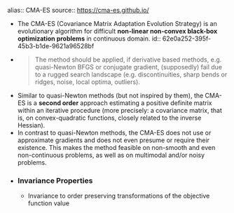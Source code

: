 alias:: CMA-ES
source:: https://cma-es.github.io/

- The CMA-ES (Covariance Matrix Adaptation Evolution Strategy) is an evolutionary algorithm for difficult **non-linear non-convex black-box optimization problems** in continuous domain.
  id:: 62e0a252-395f-45b3-b1de-9621a96528bf
- > The method should be applied, if derivative based methods, e.g. quasi-Newton BFGS or conjugate gradient, (supposedly) fail due to a rugged search landscape (e.g. discontinuities, sharp bends or ridges, noise, local optima, outliers).
- Similar to quasi-Newton methods (but not inspired by them), the CMA-ES is a **second order** approach estimating a positive definite matrix within an iterative procedure (more precisely: a covariance matrix, that is, on convex-quadratic functions, closely related to the inverse Hessian).
- In contrast to quasi-Newton methods, the CMA-ES does not use or approximate gradients and does not even presume or require their existence. This makes the method feasible on non-smooth and even non-continuous problems, as well as on multimodal and/or noisy problems.
- ### Invariance Properties
	- Invariance to order preserving transformations of the objective function value